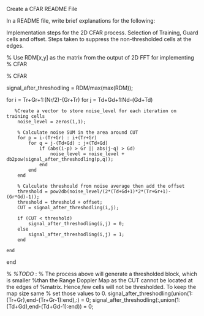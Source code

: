 Create a CFAR README File

In a README file, write brief explanations for the following:

Implementation steps for the 2D CFAR process.
Selection of Training, Guard cells and offset.
Steps taken to suppress the non-thresholded cells at the edges.

   % Use RDM[x,y] as the matrix from the output of 2D FFT for implementing
   % CFAR

   % CFAR


   signal_after_threshodling = RDM/max(max(RDM));

   for i = Tr+Gr+1:(Nr/2)-(Gr+Tr)
    for j = Td+Gd+1:Nd-(Gd+Td)

       %Create a vector to store noise_level for each iteration on training cells
        noise_level = zeros(1,1);

        % Calculate noise SUM in the area around CUT
        for p = i-(Tr+Gr) : i+(Tr+Gr)
            for q = j-(Td+Gd) : j+(Td+Gd)
                if (abs(i-p) > Gr || abs(j-q) > Gd)
                    noise_level = noise_level + db2pow(signal_after_threshodling(p,q));
                end
            end
        end

        % Calculate threshould from noise average then add the offset
        threshold = pow2db(noise_level/(2*(Td+Gd+1)*2*(Tr+Gr+1)-(Gr*Gd)-1));
        threshold = threshold + offset;
        CUT = signal_after_threshodling(i,j);

        if (CUT < threshold)
            signal_after_threshodling(i,j) = 0;
        else
            signal_after_threshodling(i,j) = 1;
        end

    end
   end



   % *%TODO* :
   % The process above will generate a thresholded block, which is smaller 
   %than the Range Doppler Map as the CUT cannot be located at the edges of
   %matrix. Hence,few cells will not be thresholded. To keep the map size same
   % set those values to 0. 
   signal_after_threshodling(union(1:(Tr+Gr),end-(Tr+Gr-1):end),:) = 0; 
   signal_after_threshodling(:,union(1:(Td+Gd),end-(Td+Gd-1):end)) = 0;
